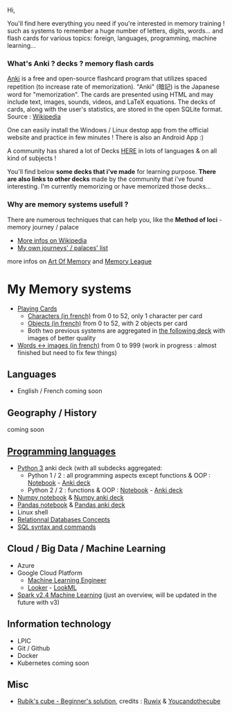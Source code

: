 Hi,

You'll find here everything you need if you're interested in memory training ! such as systems to remember a huge number of letters, digits, words... and flash cards for various topics: foreign, languages, programming, machine learning...


### What's Anki ? decks ? memory flash cards

[Anki](https://apps.ankiweb.net/) is a free and open-source flashcard program that utilizes spaced repetition (to increase rate of memorization). "Anki" (暗記) is the Japanese word for "memorization". The cards are presented using HTML and may include text, images, sounds, videos, and LaTeX equations. The decks of cards, along with the user's statistics, are stored in the open SQLite format.    
Source : [Wikipedia](https://en.wikipedia.org/wiki/Anki_(software))

One can easily install the Windows / Linux destop app from the official website and practice in few minutes ! There is also an Android App :)

A community has shared a lot of Decks [HERE](https://ankiweb.net/decks/) in lots of languages & on all kind of subjects !

You'll find below __some decks that i've made__ for learning purpose. __There are also links to other decks__ made by the community that i've found interesting. I'm currently memorizing or have memorized those decks...

### Why are memory systems usefull ?

There are numerous techniques that can help you, like the __Method of loci__ - memory journey / palace
* [More infos on Wikipedia](https://en.wikipedia.org/wiki/Method_of_loci)
* [My own journeys' / palaces' list](https://github.com/obrunet/Memory_systems_-_Anki_decks/blob/master/Palaces.md) 

more infos on [Art Of Memory](https://artofmemory.com/start/) and [Memory League](https://memoryleague.com/#!/home)

# My Memory systems
- [Playing Cards](https://github.com/obrunet/Memory_systems_-_Anki_decks/tree/master/00.Memory_systems/02.Cartes)
    - [Characters (in french)](https://github.com/obrunet/Memory_systems_-_Anki_decks/blob/master/01.My_own_decks/Cartes%20Personnages.apkg) from 0 to 52, only 1 character per card
    - [Objects (in french)](https://github.com/obrunet/Memory_systems_-_Anki_decks/blob/master/01.My_own_decks/Cartes%20Objet.apkg) from 0 to 52, with 2 objects per card
    - Both two previous systems are aggregated in [the following deck](https://github.com/obrunet/Memory_systems_-_Anki_decks/blob/master/01.My_own_decks/Cards.apkg) with images of better quality
- [Words <-> images (in french)](https://github.com/obrunet/Memory_systems_-_Anki_decks/blob/master/00.Memory%20systems/System%20words%20_-_%20images.apkg) from 0 to 999 (work in progress : almost finished but need to fix few things)

## Languages
- English / French
coming soon

## Geography / History
coming soon

## [Programming languages](https://github.com/obrunet/Memory_systems_-_Anki_decks/blob/master/01.My_own_decks/Programming_languages/)
 - [Python 3](https://github.com/obrunet/Memory_systems_-_Anki_decks/blob/master/01.My_own_decks/Programming_languages/Python/Python%203.apkg) anki deck (with all subdecks aggregated:
    - Python 1 / 2 : all programming aspects except functions & OOP : [Notebook](https://github.com/obrunet/Memory_systems_-_Anki_decks/blob/master/01.My_own_decks/Programming_languages/Python/Python%203%20Cheat%20Sheet%201-2.ipynb) - [Anki deck](https://github.com/obrunet/Memory_systems_-_Anki_decks/blob/master/01.My_own_decks/Programming_languages/Python/Python%203%20Cheat%20Sheet%201-2.apkg)
    - Python 2 / 2 : functions & OOP : [Notebook](https://github.com/obrunet/Memory_systems_-_Anki_decks/blob/master/01.My_own_decks/Programming_languages/Python/Python%203%20Cheat%20Sheet%202-2.ipynb) - [Anki deck](https://github.com/obrunet/Memory_systems_-_Anki_decks/blob/master/01.My_own_decks/Programming_languages/Python/Python%203%20Cheat%20Sheet%202-2.apkg)
 - [Numpy notebook](https://github.com/obrunet/Memory_systems_-_Anki_decks/blob/master/01.My_own_decks/Programming_languages/Numpy/numpy_OLIVIER.ipynb) & [Numpy anki deck]()
 - [Pandas notebook]() & [Pandas anki deck]()
 - Linux shell
 - [Relationnal Databases Concepts]()
 - [SQL syntax and commands](https://github.com/obrunet/Memory_systems_-_Anki_decks/blob/master/01.My_own_decks/Programming_languages/SQL/SQL%20syntax%20and%20commands.apkg)
 
 ## Cloud / Big Data / Machine Learning
- Azure
- Google Cloud Platform
    - [Machine Learning Engineer](https://github.com/obrunet/Memory_systems_-_Anki_decks/blob/master/01.My_own_decks/Google_Cloud_Machine_Learning/)
    - [Looker]() - [LookML](https://github.com/obrunet/Memory_systems_-_Anki_decks/blob/master/01.My_own_decks/Programming_languages/LookML/LookML.apkg) 
- [Spark v2.4 Machine Learning](https://github.com/obrunet/Memory_systems_-_Anki_decks/blob/master/01.My_own_decks/Spark/Spark%202.4%20-%20Part%203%20ML%20-%201.overview%2C%20preprocessing%20%26%20feat%20eng._bak_.apkg) (just an overview, will be updated in the future with v3) 

 

 ## Information technology
- LPIC
- Git / Github
- Docker
- Kubernetes
coming soon

## Misc
- [Rubik's cube - Beginner's solution](https://github.com/obrunet/Memory_systems_-_Anki_decks/blob/master/01.My_own_decks/Misc/Rubik's%20cube%20-%20Beginner's%20solution.apkg), credits : [Ruwix](https://ruwix.com/the-rubiks-cube/how-to-solve-the-rubiks-cube-beginners-method/) & [Youcandothecube](https://www.youcandothecube.com/solve-it/3x3-solution)

